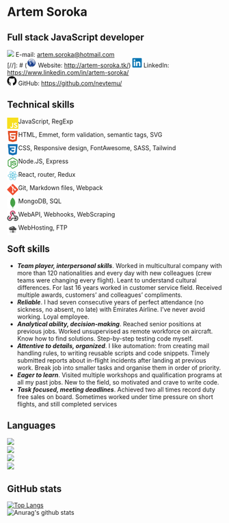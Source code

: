 # Artem Soroka
## Full stack JavaScript developer

<img width="22px" src="https://cdn.jsdelivr.net/npm/simple-icons@3.11.0/icons/mail-dot-ru.svg" /> E-mail: artem.soroka@hotmail.com  
[//]: # (<img width="22px" src="./img/Crystal_Clear_app_package_network-vector.svg" /> Website: http://artem-soroka.tk/)
<img width="22px" src="./img/linkedin.svg" /> LinkedIn: https://www.linkedin.com/in/artem-soroka/   
<img width="22px" src="./img/github.svg" /> GitHub: https://github.com/nevtemu/  

## Technical skills
<img align="left" alt="JavaScript" width="26px" src="./img/javascript.svg" />  JavaScript, RegExp      
     
<img align="left" alt="HTML5" width="26px" src="./img/html5.svg" />  HTML, Emmet, form validation, semantic tags, SVG     
     
<img align="left" alt="CSS3" width="26px" src="./img/css3.svg" /> CSS, Responsive design, FontAwesome, SASS, Tailwind     
     
<img align="left" alt="Node.JS" width="26px" src="./img/node-dot-js.svg" />  Node.JS, Express     
     
<img align="left" alt="React" width="26px" src="./img/react.svg" />  React, router, Redux     
     
<img align="left" alt="Git" width="26px" src="./img/git.svg" />  Git, Markdown files, Webpack     
     
<img align="left" alt="MongoDB" width="26px" src="./img/mongodb.svg"/> MongoDB, SQL     
     
<img align="left" alt="WebAPI" width="26px" src="./img/webhooks.svg"/>  WebAPI, Webhooks, WebScraping    
     
<img align="left" alt="WebHosting" width="26px" src="./img/1538295599.svg"/>  WebHosting, FTP      
     
  
## Soft skills

- ***Team player, interpersonal skills***. Worked in multicultural company with more than 120 nationalities and every day with new colleagues (crew teams were changing every flight). Leant to understand cultural differences. For last 16 years worked in customer service field. Received multiple awards, customers’ and colleagues’ compliments.
- ***Reliable***. I had seven consecutive years of perfect attendance (no sickness, no absent, no late) with Emirates Airline. I’ve never avoid working. Loyal employee.
- ***Analytical ability, decision-making***. Reached senior positions at previous jobs. Worked unsupervised as remote workforce on aircraft. Know how to find solutions. Step-by-step testing code myself.
- ***Attentive to details, organized***. I like automation: from creating mail handling rules, to writing reusable scripts and code snippets. Timely submitted reports about in-flight incidents after landing at previous work. Break job into smaller tasks and organise them in order of priority.
- ***Eager to learn***. Visited multiple workshops and qualification programs at all my past jobs. New to the field, so motivated and crave to write code.
- ***Task focused, meeting deadlines***. Achieved two all times record duty free sales on board. Sometimes worked under time pressure on short flights, and still completed services


## Languages

![](https://img.shields.io/badge/Ukrainian-Native-blue?style=flat)  
![](https://img.shields.io/badge/Russian-Native-blue?style=flat)  
![](https://img.shields.io/badge/English-Proficient-blue?style=flat)  
![](https://img.shields.io/badge/Arabic-Intermediate-blue?style=flat)  

## GitHub stats

[![Top Langs](https://github-readme-stats.vercel.app/api/top-langs/?username=nevtemu)](https://github.com/anuraghazra/github-readme-stats)  
![Anurag's github stats](https://github-readme-stats.vercel.app/api?username=nevtemu&hide=stars,issues,contribs)

[website]: http://artem-soroka.tk/
[linkedin]: https://www.linkedin.com/in/artem-soroka/
[github]: https://github.com/nevtemu/

